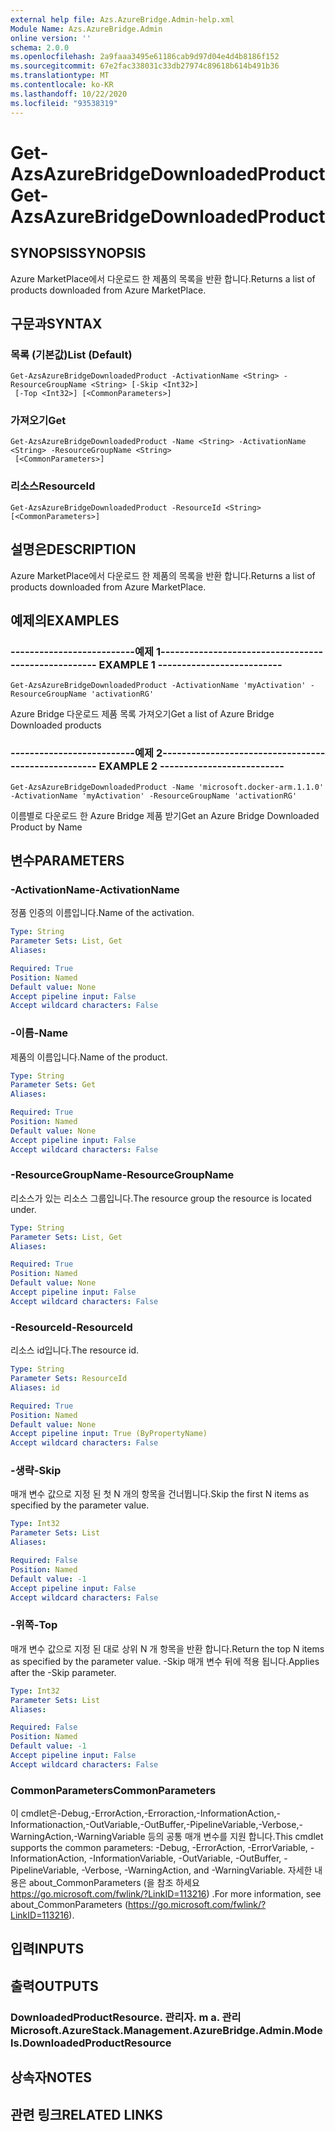```yaml
---
external help file: Azs.AzureBridge.Admin-help.xml
Module Name: Azs.AzureBridge.Admin
online version: ''
schema: 2.0.0
ms.openlocfilehash: 2a9faaa3495e61186cab9d97d04e4d4b8186f152
ms.sourcegitcommit: 67e2fac338031c33db27974c89618b614b491b36
ms.translationtype: MT
ms.contentlocale: ko-KR
ms.lasthandoff: 10/22/2020
ms.locfileid: "93538319"
---
```

# <span data-ttu-id="46e35-101">Get-AzsAzureBridgeDownloadedProduct</span><span class="sxs-lookup"><span data-stu-id="46e35-101">Get-AzsAzureBridgeDownloadedProduct</span></span>

## <span data-ttu-id="46e35-102">SYNOPSIS</span><span class="sxs-lookup"><span data-stu-id="46e35-102">SYNOPSIS</span></span>
<span data-ttu-id="46e35-103">Azure MarketPlace에서 다운로드 한 제품의 목록을 반환 합니다.</span><span class="sxs-lookup"><span data-stu-id="46e35-103">Returns a list of products downloaded from Azure MarketPlace.</span></span>

## <span data-ttu-id="46e35-104">구문과</span><span class="sxs-lookup"><span data-stu-id="46e35-104">SYNTAX</span></span>

### <span data-ttu-id="46e35-105">목록 (기본값)</span><span class="sxs-lookup"><span data-stu-id="46e35-105">List (Default)</span></span>
```
Get-AzsAzureBridgeDownloadedProduct -ActivationName <String> -ResourceGroupName <String> [-Skip <Int32>]
 [-Top <Int32>] [<CommonParameters>]
```

### <span data-ttu-id="46e35-106">가져오기</span><span class="sxs-lookup"><span data-stu-id="46e35-106">Get</span></span>
```
Get-AzsAzureBridgeDownloadedProduct -Name <String> -ActivationName <String> -ResourceGroupName <String>
 [<CommonParameters>]
```

### <span data-ttu-id="46e35-107">리소스</span><span class="sxs-lookup"><span data-stu-id="46e35-107">ResourceId</span></span>
```
Get-AzsAzureBridgeDownloadedProduct -ResourceId <String> [<CommonParameters>]
```

## <span data-ttu-id="46e35-108">설명은</span><span class="sxs-lookup"><span data-stu-id="46e35-108">DESCRIPTION</span></span>
<span data-ttu-id="46e35-109">Azure MarketPlace에서 다운로드 한 제품의 목록을 반환 합니다.</span><span class="sxs-lookup"><span data-stu-id="46e35-109">Returns a list of products downloaded from Azure MarketPlace.</span></span>

## <span data-ttu-id="46e35-110">예제의</span><span class="sxs-lookup"><span data-stu-id="46e35-110">EXAMPLES</span></span>

### <span data-ttu-id="46e35-111">--------------------------예제 1--------------------------</span><span class="sxs-lookup"><span data-stu-id="46e35-111">-------------------------- EXAMPLE 1 --------------------------</span></span>
```
Get-AzsAzureBridgeDownloadedProduct -ActivationName 'myActivation' -ResourceGroupName 'activationRG'
```

<span data-ttu-id="46e35-112">Azure Bridge 다운로드 제품 목록 가져오기</span><span class="sxs-lookup"><span data-stu-id="46e35-112">Get a list of Azure Bridge Downloaded products</span></span>

### <span data-ttu-id="46e35-113">--------------------------예제 2--------------------------</span><span class="sxs-lookup"><span data-stu-id="46e35-113">-------------------------- EXAMPLE 2 --------------------------</span></span>
```
Get-AzsAzureBridgeDownloadedProduct -Name 'microsoft.docker-arm.1.1.0' -ActivationName 'myActivation' -ResourceGroupName 'activationRG'
```

<span data-ttu-id="46e35-114">이름별로 다운로드 한 Azure Bridge 제품 받기</span><span class="sxs-lookup"><span data-stu-id="46e35-114">Get an Azure Bridge Downloaded Product by Name</span></span>

## <span data-ttu-id="46e35-115">변수</span><span class="sxs-lookup"><span data-stu-id="46e35-115">PARAMETERS</span></span>

### <span data-ttu-id="46e35-116">-ActivationName</span><span class="sxs-lookup"><span data-stu-id="46e35-116">-ActivationName</span></span>
<span data-ttu-id="46e35-117">정품 인증의 이름입니다.</span><span class="sxs-lookup"><span data-stu-id="46e35-117">Name of the activation.</span></span>

```yaml
Type: String
Parameter Sets: List, Get
Aliases: 

Required: True
Position: Named
Default value: None
Accept pipeline input: False
Accept wildcard characters: False
```

### <span data-ttu-id="46e35-118">-이름</span><span class="sxs-lookup"><span data-stu-id="46e35-118">-Name</span></span>
<span data-ttu-id="46e35-119">제품의 이름입니다.</span><span class="sxs-lookup"><span data-stu-id="46e35-119">Name of the product.</span></span>

```yaml
Type: String
Parameter Sets: Get
Aliases: 

Required: True
Position: Named
Default value: None
Accept pipeline input: False
Accept wildcard characters: False
```

### <span data-ttu-id="46e35-120">-ResourceGroupName</span><span class="sxs-lookup"><span data-stu-id="46e35-120">-ResourceGroupName</span></span>
<span data-ttu-id="46e35-121">리소스가 있는 리소스 그룹입니다.</span><span class="sxs-lookup"><span data-stu-id="46e35-121">The resource group the resource is located under.</span></span>

```yaml
Type: String
Parameter Sets: List, Get
Aliases: 

Required: True
Position: Named
Default value: None
Accept pipeline input: False
Accept wildcard characters: False
```

### <span data-ttu-id="46e35-122">-ResourceId</span><span class="sxs-lookup"><span data-stu-id="46e35-122">-ResourceId</span></span>
<span data-ttu-id="46e35-123">리소스 id입니다.</span><span class="sxs-lookup"><span data-stu-id="46e35-123">The resource id.</span></span>

```yaml
Type: String
Parameter Sets: ResourceId
Aliases: id

Required: True
Position: Named
Default value: None
Accept pipeline input: True (ByPropertyName)
Accept wildcard characters: False
```

### <span data-ttu-id="46e35-124">-생략</span><span class="sxs-lookup"><span data-stu-id="46e35-124">-Skip</span></span>
<span data-ttu-id="46e35-125">매개 변수 값으로 지정 된 첫 N 개의 항목을 건너뜁니다.</span><span class="sxs-lookup"><span data-stu-id="46e35-125">Skip the first N items as specified by the parameter value.</span></span>

```yaml
Type: Int32
Parameter Sets: List
Aliases: 

Required: False
Position: Named
Default value: -1
Accept pipeline input: False
Accept wildcard characters: False
```

### <span data-ttu-id="46e35-126">-위쪽</span><span class="sxs-lookup"><span data-stu-id="46e35-126">-Top</span></span>
<span data-ttu-id="46e35-127">매개 변수 값으로 지정 된 대로 상위 N 개 항목을 반환 합니다.</span><span class="sxs-lookup"><span data-stu-id="46e35-127">Return the top N items as specified by the parameter value.</span></span>
<span data-ttu-id="46e35-128">-Skip 매개 변수 뒤에 적용 됩니다.</span><span class="sxs-lookup"><span data-stu-id="46e35-128">Applies after the -Skip parameter.</span></span>

```yaml
Type: Int32
Parameter Sets: List
Aliases: 

Required: False
Position: Named
Default value: -1
Accept pipeline input: False
Accept wildcard characters: False
```

### <span data-ttu-id="46e35-129">CommonParameters</span><span class="sxs-lookup"><span data-stu-id="46e35-129">CommonParameters</span></span>
<span data-ttu-id="46e35-130">이 cmdlet은-Debug,-ErrorAction,-Erroraction,-InformationAction,-Informationaction,-OutVariable,-OutBuffer,-PipelineVariable,-Verbose,-WarningAction,-WarningVariable 등의 공통 매개 변수를 지원 합니다.</span><span class="sxs-lookup"><span data-stu-id="46e35-130">This cmdlet supports the common parameters: -Debug, -ErrorAction, -ErrorVariable, -InformationAction, -InformationVariable, -OutVariable, -OutBuffer, -PipelineVariable, -Verbose, -WarningAction, and -WarningVariable.</span></span> <span data-ttu-id="46e35-131">자세한 내용은 about_CommonParameters (을 참조 하세요 https://go.microsoft.com/fwlink/?LinkID=113216) .</span><span class="sxs-lookup"><span data-stu-id="46e35-131">For more information, see about_CommonParameters (https://go.microsoft.com/fwlink/?LinkID=113216).</span></span>

## <span data-ttu-id="46e35-132">입력</span><span class="sxs-lookup"><span data-stu-id="46e35-132">INPUTS</span></span>

## <span data-ttu-id="46e35-133">출력</span><span class="sxs-lookup"><span data-stu-id="46e35-133">OUTPUTS</span></span>

### <span data-ttu-id="46e35-134">DownloadedProductResource. 관리자. m a. 관리</span><span class="sxs-lookup"><span data-stu-id="46e35-134">Microsoft.AzureStack.Management.AzureBridge.Admin.Models.DownloadedProductResource</span></span>

## <span data-ttu-id="46e35-135">상속자</span><span class="sxs-lookup"><span data-stu-id="46e35-135">NOTES</span></span>

## <span data-ttu-id="46e35-136">관련 링크</span><span class="sxs-lookup"><span data-stu-id="46e35-136">RELATED LINKS</span></span>

